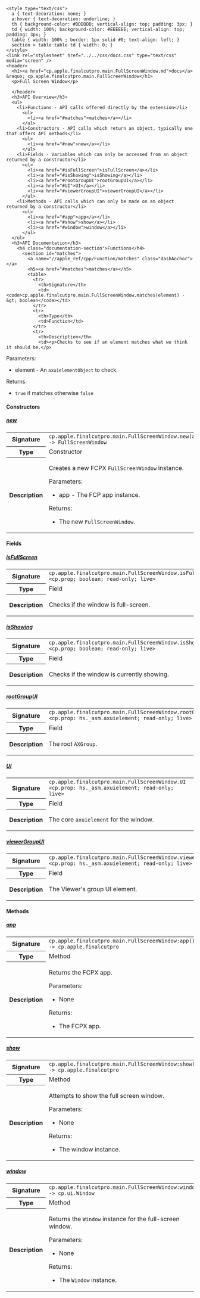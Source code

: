     <style type="text/css">
      a { text-decoration: none; }
      a:hover { text-decoration: underline; }
      th { background-color: #DDDDDD; vertical-align: top; padding: 3px; }
      td { width: 100%; background-color: #EEEEEE; vertical-align: top; padding: 3px; }
      table { width: 100% ; border: 1px solid #0; text-align: left; }
      section > table table td { width: 0; }
    </style>
    <link rel="stylesheet" href="../../css/docs.css" type="text/css" media="screen" />
    <header>
      <h1><a href="cp.apple.finalcutpro.main.FullScreenWindow.md">docs</a> &raquo; cp.apple.finalcutpro.main.FullScreenWindow</h1>
      <p>Full Screen Window</p>

      </header>
      <h3>API Overview</h3>
      <ul>
        <li>Functions - API calls offered directly by the extension</li>
          <ul>
            <li><a href="#matches">matches</a></li>
          </ul>
        <li>Constructors - API calls which return an object, typically one that offers API methods</li>
          <ul>
            <li><a href="#new">new</a></li>
          </ul>
        <li>Fields - Variables which can only be accessed from an object returned by a constructor</li>
          <ul>
            <li><a href="#isFullScreen">isFullScreen</a></li>
            <li><a href="#isShowing">isShowing</a></li>
            <li><a href="#rootGroupUI">rootGroupUI</a></li>
            <li><a href="#UI">UI</a></li>
            <li><a href="#viewerGroupUI">viewerGroupUI</a></li>
          </ul>
        <li>Methods - API calls which can only be made on an object returned by a constructor</li>
          <ul>
            <li><a href="#app">app</a></li>
            <li><a href="#show">show</a></li>
            <li><a href="#window">window</a></li>
          </ul>
      </ul>
      <h3>API Documentation</h3>
        <h4 class="documentation-section">Functions</h4>
          <section id="matches">
            <a name="//apple_ref/cpp/Function/matches" class="dashAnchor"></a>
            <h5><a href="#matches">matches</a></h5>
            <table>
              <tr>
                <th>Signature</th>
                <td><code>cp.apple.finalcutpro.main.FullScreenWindow.matches(element) -&gt; boolean</code></td>
              </tr>
              <tr>
                <th>Type</th>
                <td>Function</td>
              </tr>
              <tr>
                <th>Description</th>
                <td><p>Checks to see if an element matches what we think it should be.</p>
<p>Parameters:</p>
<ul>
<li>element - An <code>axuielementObject</code> to check.</li>
</ul>
<p>Returns:</p>
<ul>
<li><code>true</code> if matches otherwise <code>false</code></li>
</ul>
</td>
              </tr>
            </table>
          </section>
        <h4 class="documentation-section">Constructors</h4>
          <section id="new">
            <a name="//apple_ref/cpp/Constructor/new" class="dashAnchor"></a>
            <h5><a href="#new">new</a></h5>
            <table>
              <tr>
                <th>Signature</th>
                <td><code>cp.apple.finalcutpro.main.FullScreenWindow.new(app) -&gt; FullScreenWindow</code></td>
              </tr>
              <tr>
                <th>Type</th>
                <td>Constructor</td>
              </tr>
              <tr>
                <th>Description</th>
                <td><p>Creates a new FCPX <code>FullScreenWindow</code> instance.</p>
<p>Parameters:</p>
<ul>
<li>app       - The FCP app instance.</li>
</ul>
<p>Returns:</p>
<ul>
<li>The new <code>FullScreenWindow</code>.</li>
</ul>
</td>
              </tr>
            </table>
          </section>
        <h4 class="documentation-section">Fields</h4>
          <section id="isFullScreen">
            <a name="//apple_ref/cpp/Field/isFullScreen" class="dashAnchor"></a>
            <h5><a href="#isFullScreen">isFullScreen</a></h5>
            <table>
              <tr>
                <th>Signature</th>
                <td><code>cp.apple.finalcutpro.main.FullScreenWindow.isFullScreen &lt;cp.prop; boolean; read-only; live&gt;</code></td>
              </tr>
              <tr>
                <th>Type</th>
                <td>Field</td>
              </tr>
              <tr>
                <th>Description</th>
                <td><p>Checks if the window is full-screen.</p>
</td>
              </tr>
            </table>
          </section>
          <section id="isShowing">
            <a name="//apple_ref/cpp/Field/isShowing" class="dashAnchor"></a>
            <h5><a href="#isShowing">isShowing</a></h5>
            <table>
              <tr>
                <th>Signature</th>
                <td><code>cp.apple.finalcutpro.main.FullScreenWindow.isShowing &lt;cp.prop; boolean; read-only; live&gt;</code></td>
              </tr>
              <tr>
                <th>Type</th>
                <td>Field</td>
              </tr>
              <tr>
                <th>Description</th>
                <td><p>Checks if the window is currently showing.</p>
</td>
              </tr>
            </table>
          </section>
          <section id="rootGroupUI">
            <a name="//apple_ref/cpp/Field/rootGroupUI" class="dashAnchor"></a>
            <h5><a href="#rootGroupUI">rootGroupUI</a></h5>
            <table>
              <tr>
                <th>Signature</th>
                <td><code>cp.apple.finalcutpro.main.FullScreenWindow.rootGroupUI &lt;cp.prop: hs._asm.axuielement; read-only; live&gt;</code></td>
              </tr>
              <tr>
                <th>Type</th>
                <td>Field</td>
              </tr>
              <tr>
                <th>Description</th>
                <td><p>The root <code>AXGroup</code>.</p>
</td>
              </tr>
            </table>
          </section>
          <section id="UI">
            <a name="//apple_ref/cpp/Field/UI" class="dashAnchor"></a>
            <h5><a href="#UI">UI</a></h5>
            <table>
              <tr>
                <th>Signature</th>
                <td><code>cp.apple.finalcutpro.main.FullScreenWindow.UI &lt;cp.prop: hs._asm.axuielement; read-only; live&gt;</code></td>
              </tr>
              <tr>
                <th>Type</th>
                <td>Field</td>
              </tr>
              <tr>
                <th>Description</th>
                <td><p>The core <code>axuielement</code> for the window.</p>
</td>
              </tr>
            </table>
          </section>
          <section id="viewerGroupUI">
            <a name="//apple_ref/cpp/Field/viewerGroupUI" class="dashAnchor"></a>
            <h5><a href="#viewerGroupUI">viewerGroupUI</a></h5>
            <table>
              <tr>
                <th>Signature</th>
                <td><code>cp.apple.finalcutpro.main.FullScreenWindow.viewerGroupUI &lt;cp.prop: hs._asm.axuielement; read-only; live&gt;</code></td>
              </tr>
              <tr>
                <th>Type</th>
                <td>Field</td>
              </tr>
              <tr>
                <th>Description</th>
                <td><p>The Viewer's group UI element.</p>
</td>
              </tr>
            </table>
          </section>
        <h4 class="documentation-section">Methods</h4>
          <section id="app">
            <a name="//apple_ref/cpp/Method/app" class="dashAnchor"></a>
            <h5><a href="#app">app</a></h5>
            <table>
              <tr>
                <th>Signature</th>
                <td><code>cp.apple.finalcutpro.main.FullScreenWindow:app() -&gt; cp.apple.finalcutpro</code></td>
              </tr>
              <tr>
                <th>Type</th>
                <td>Method</td>
              </tr>
              <tr>
                <th>Description</th>
                <td><p>Returns the FCPX app.</p>
<p>Parameters:</p>
<ul>
<li>None</li>
</ul>
<p>Returns:</p>
<ul>
<li>The FCPX app.</li>
</ul>
</td>
              </tr>
            </table>
          </section>
          <section id="show">
            <a name="//apple_ref/cpp/Method/show" class="dashAnchor"></a>
            <h5><a href="#show">show</a></h5>
            <table>
              <tr>
                <th>Signature</th>
                <td><code>cp.apple.finalcutpro.main.FullScreenWindow:show() -&gt; cp.apple.finalcutpro</code></td>
              </tr>
              <tr>
                <th>Type</th>
                <td>Method</td>
              </tr>
              <tr>
                <th>Description</th>
                <td><p>Attempts to show the full screen window.</p>
<p>Parameters:</p>
<ul>
<li>None</li>
</ul>
<p>Returns:</p>
<ul>
<li>The window instance.</li>
</ul>
</td>
              </tr>
            </table>
          </section>
          <section id="window">
            <a name="//apple_ref/cpp/Method/window" class="dashAnchor"></a>
            <h5><a href="#window">window</a></h5>
            <table>
              <tr>
                <th>Signature</th>
                <td><code>cp.apple.finalcutpro.main.FullScreenWindow:window() -&gt; cp.ui.Window</code></td>
              </tr>
              <tr>
                <th>Type</th>
                <td>Method</td>
              </tr>
              <tr>
                <th>Description</th>
                <td><p>Returns the <code>Window</code> instance for the full-screen window.</p>
<p>Parameters:</p>
<ul>
<li>None</li>
</ul>
<p>Returns:</p>
<ul>
<li>The <code>Window</code> instance.</li>
</ul>
</td>
              </tr>
            </table>
          </section>

